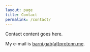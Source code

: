```yaml
---
layout: page
title: Contact
permalink: /contact/
---
```


Contact content goes here.

My e-mail is [barni.gab(at)protonn.me](mailto:barn.gab(at)proton.me).